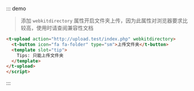 ::: demo
> 添加 `webkitdirectory` 属性开启文件夹上传，因为此属性对浏览器要求比较高，使用时请查阅兼容性文档
```html
<t-upload action="http://upload.test/index.php" webkitdirectory>
  <t-button icon="fa fa-folder" type="sm">上传文件夹</t-button>
  <template slot="tip">
    Tips: 只能上传文件夹
  </template>
</t-upload>
</script>
```
:::
